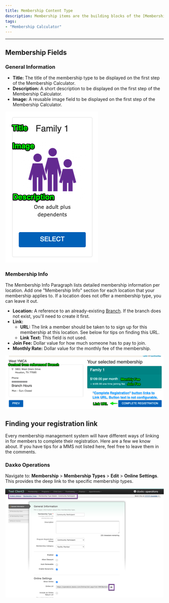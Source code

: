 ```yaml
---
title: Membership Content Type
description: Membership items are the building blocks of the [Membership Calculator](../../membership/calculator) and are only displayed within the Membership Calculator Paragraph.
tags:
- "Membership Calculator"
---
```




--- 
## Membership Fields

### General Information

- **Title:** The title of the membership type to be displayed on the first step of the Membership Calculator.
- **Description:** A short description to be displayed on the first step of the Membership Calculator.
- **Image:** A reusable image field to be displayed on the first step of the Membership Calculator.

![A screenshot with the Membership content title, image, and description.](membership--general-info.png)

### Membership Info
The Membership Info Paragraph lists detailed membership information per location. Add one "Membership Info" section for each location that your membership applies to. If a location does not offer a membership type, you can leave it out.

- **Location:** A reference to an already-existing [Branch](../branch). If the branch does not exist, you'll need to create it first.
- **Link:**
  - **URL:** The link a member should be taken to to sign up for this membership at this location. See below for tips on finding this URL.
  - **Link Text:** This field is not used.
- **Join Fee:** Dollar value for how much someone has to pay to join.
- **Monthly Rate:** Dollar value for the monthly fee of the membership.

![A screenshot labeling the membership info section fields.](membership--membership-info.png)

## Finding your registration link

Every membership management system will have different ways of linking in for members to complete their registration. Here are a few we know about. If you have tips for a MMS not listed here, feel free to leave them in the comments.

### Daxko Operations

Navigate to: **Membership** > **Membership Types** > **Edit** > **Online Settings**. This provides the deep link to the specific membership types.

![A screenshot showing the General Information screen of Daxko Operations](membership--daxko-link.png)